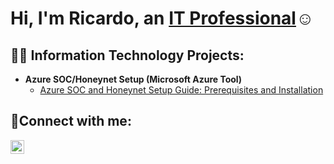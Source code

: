 <h1>Hi, I'm Ricardo, an <a href="https://www.linkedin.com/in/ricardo-pelayo-ruiz-8448a0141/">IT Professional</a>☺</h1>

<h2>👨‍💻 Information Technology Projects:</h2>

- <b>Azure SOC/Honeynet Setup (Microsoft Azure Tool)</b>
  - [Azure SOC and Honeynet Setup Guide: Prerequisites and Installation](https://github.com/Richan21/How-to-Implement-a-SOC-in-AZURE)

<h2>🤳Connect with me:</h2>

[<img align="left" alt="Josh | LinkedIn" width="22px" src="https://cdn.jsdelivr.net/npm/simple-icons@v3/icons/linkedin.svg" />][linkedin]

[linkedin]: https://www.linkedin.com/in/ricardo-pelayo-ruiz-8448a0141/
